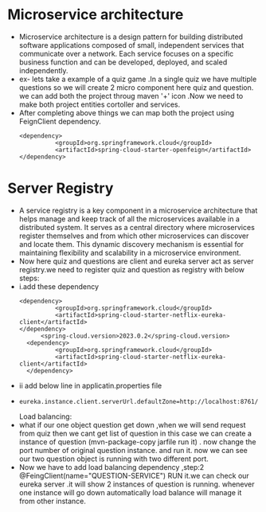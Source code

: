 # Microservice architecture
* Microservice architecture is a design pattern for building distributed software applications composed of small, independent services that communicate over a network. Each service focuses on a specific business function and can be developed, deployed, and scaled independently.
* ex- lets take a example of a quiz game .In a single quiz we have multiple questions so we will create 2 micro component here quiz and question. we can add both the project throug maven '+' icon .Now we need to make both project entities cortoller and services.
* After completing above things we can map both the project using FeignClient dependency.
  ```
  <dependency>
			<groupId>org.springframework.cloud</groupId>
			<artifactId>spring-cloud-starter-openfeign</artifactId>
  </dependency>
  ```
# Server Registry
* A service registry is a key component in a microservice architecture that helps manage and keep track of all the microservices available in a distributed system. It serves as a central directory where microservices register themselves and from which other microservices can discover and locate them. This dynamic discovery mechanism is essential for maintaining flexibility and scalability in a microservice environment.
* Now here quiz and questions are client and eureka server act as server registry.we need to register quiz and question as registry with below steps:
* i.add these dependency
  ```
  <dependency>
			<groupId>org.springframework.cloud</groupId>
			<artifactId>spring-cloud-starter-netflix-eureka-client</artifactId>
  </dependency>
  		<spring-cloud.version>2023.0.2</spring-cloud.version>
    <dependency>
			<groupId>org.springframework.cloud</groupId>
			<artifactId>spring-cloud-starter-netflix-eureka-client</artifactId>
    </dependency>
  ```
*  ii add below line in applicatin.properties file
*  ```
   eureka.instance.client.serverUrl.defaultZone=http://localhost:8761/eureka/
   ```
   Load balancing:
* what if our one object question get down ,when we will send request from quiz then we cant get list of question in this case we can create a instance of question 
  (mvn-package-copy jarfile run it) . now change the port number of original question instance. and run it. now we can see our two question object is running with 
  two different port.
* Now we have to add load balancing dependency ,step:2 @FeingClient(name="QUESTION-SERVICE") RUN it.we can check our eureka server .it will show 2 instances of
  question is running. whenever one instance will go down automatically load balance will manage it from other instance.
